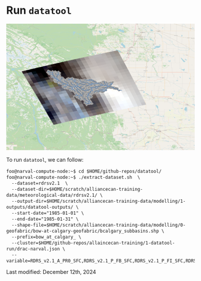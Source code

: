 # Run `datatool`
![RDRSv2.1 subset over the Bow river at Calgary Watershed](./rdrs-bow-at-calgary.png)

To run `datatool`, we can follow:

```console
foo@narval-compute-node:~$ cd $HOME/github-repos/datatool/
foo@narval-compute-node:~$ ./extract-dataset.sh  \
  --dataset=rdrsv2.1  \
  --dataset-dir=$HOME/scratch/alliancecan-training-data/meteorological-data/rdrsv2.1/ \
  --output-dir=$HOME/scratch/alliancecan-training-data/modelling/1-outputs/datatool-outputs/ \
  --start-date="1985-01-01" \
  --end-date="1985-01-31" \
  --shape-file=$HOME/scratch/alliancecan-training-data/modelling/0-geofabric/bow-at-calgary-geofabric/bcalgary_subbasins.shp \
  --prefix=bow_at_calgary_ \
  --cluster=$HOME/github-repos/allaincecan-training/1-datatool-run/drac-narval.json \
  --variable=RDRS_v2.1_A_PR0_SFC,RDRS_v2.1_P_FB_SFC,RDRS_v2.1_P_FI_SFC,RDRS_v2.1_P_HU_09944,RDRS_v2.1_P_TT_09944,RDRS_v2.1_P_UVC_09944,RDRS_v2.1_P_P0_SFC;
```

Last modified: December 12th, 2024